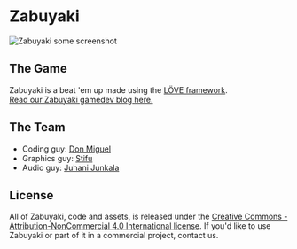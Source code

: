 # Zabuyaki #
![Zabuyaki some screenshot](http://cdn-images-1.medium.com/max/800/1*i-SFHDu0iiAIQbkTCGjRtA.png)

## The Game ##
Zabuyaki is a beat 'em up made using the [LÖVE framework](https://love2d.org/).  
[Read our Zabuyaki gamedev blog here.](https://medium.com/zabuyaki)

## The Team ##
* Coding guy: [Don Miguel](https://github.com/D0NM)
* Graphics guy: [Stifu](https://github.com/thomasgoldstein)
* Audio guy: [Juhani Junkala](https://soundcloud.com/juhanijunkala)

## License ##
All of Zabuyaki, code and assets, is released under the [Creative Commons - Attribution-NonCommercial 4.0 International license](http://creativecommons.org/licenses/by-nc/4.0/legalcode).
If you'd like to use Zabuyaki or part of it in a commercial project, contact us.
